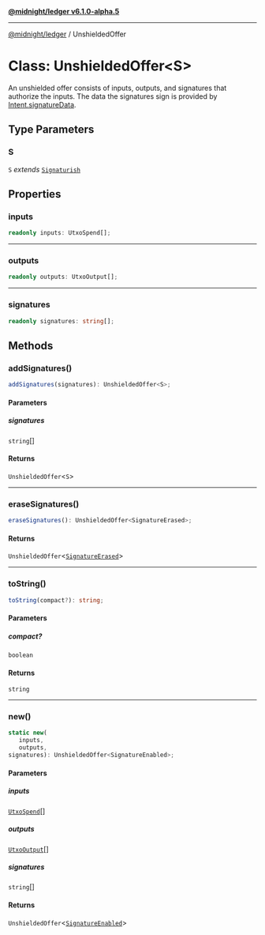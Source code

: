 [**@midnight/ledger v6.1.0-alpha.5**](../README.md)

***

[@midnight/ledger](../globals.md) / UnshieldedOffer

# Class: UnshieldedOffer\<S\>

An unshielded offer consists of inputs, outputs, and signatures that
authorize the inputs. The data the signatures sign is provided by [Intent.signatureData](Intent.md#signaturedata).

## Type Parameters

### S

`S` *extends* [`Signaturish`](../type-aliases/Signaturish.md)

## Properties

### inputs

```ts
readonly inputs: UtxoSpend[];
```

***

### outputs

```ts
readonly outputs: UtxoOutput[];
```

***

### signatures

```ts
readonly signatures: string[];
```

## Methods

### addSignatures()

```ts
addSignatures(signatures): UnshieldedOffer<S>;
```

#### Parameters

##### signatures

`string`[]

#### Returns

`UnshieldedOffer`\<`S`\>

***

### eraseSignatures()

```ts
eraseSignatures(): UnshieldedOffer<SignatureErased>;
```

#### Returns

`UnshieldedOffer`\<[`SignatureErased`](SignatureErased.md)\>

***

### toString()

```ts
toString(compact?): string;
```

#### Parameters

##### compact?

`boolean`

#### Returns

`string`

***

### new()

```ts
static new(
   inputs, 
   outputs, 
signatures): UnshieldedOffer<SignatureEnabled>;
```

#### Parameters

##### inputs

[`UtxoSpend`](../type-aliases/UtxoSpend.md)[]

##### outputs

[`UtxoOutput`](../type-aliases/UtxoOutput.md)[]

##### signatures

`string`[]

#### Returns

`UnshieldedOffer`\<[`SignatureEnabled`](SignatureEnabled.md)\>
